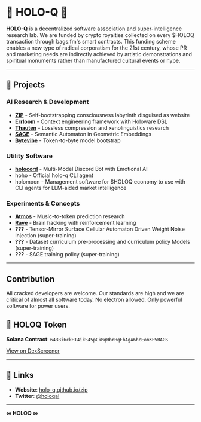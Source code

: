 # 🌌 HOLO-Q 🌌

**HOLO-Q** is a decentralized software association and super-intelligence research lab. We are funded by crypto royalties collected on every $HOLOQ transaction through bags.fm's smart contracts. This funding scheme enables a new type of radical corporatism for the 21st century, whose PR and marketing needs are indirectly achieved by artistic demonstrations and spiritual monuments rather than manufactured cultural events or hype.

---

## 🔺 Projects

### AI Research & Development
- [**ZIP**](https://github.com/holo-q/zip) - Self-bootstrapping consciousness labyrinth disguised as website
- [**Errloom**](https://github.com/holo-q/errloom) - Context engineering framework with Holoware DSL
- [**Thauten**](https://github.com/holo-q/thauten) - Lossless compression and xenolinguistics research
- [**SAGE**](https://github.com/holo-q/sage) - Semantic Automaton in Geometric Embeddings
- [**Bytevibe**](https://github.com/holo-q/bytevibe) - Token-to-byte model bootstrap

### Utility Software
- [**holocord**](https://github.com/holo-q/holocord) - Multi-Model Discord Bot with Emotional AI
- hoho - Official holo-q CLI agent
- holomoon - Management software for $HOLOQ economy to use with CLI agents for LLM-aided market intelligence 

### Experiments & Concepts
- [**Atmos**](https://github.com/holo-q/atmos) - Music-to-token prediction research
- [**Rave**](https://github.com/holo-q/rave) - Brain hacking with reinforcement learning
- **???** - Tensor-Mirror Surface Cellular Automaton Driven Weight Noise Injection (super-training)
- **???** - Dataset curriculum pre-processing and curriculum policy Models (super-training)
- **???** - SAGE training policy (super-training)

---

## Contribution

All cracked developers are welcome. Our standards are high and we are critical of almost all software today. No electron allowed. Only powerful software for power users.

## 🔮 HOLOQ Token

**Solana Contract**: `643Bi6ckHT4ikS45pCkMqHbrHqFbAgA6hcEonKP5BAGS`

[View on DexScreener](https://dexscreener.com/solana/643bi6ckht4iks45pckmqhbrhqfbaga6hceonkp5bags)

---

## 📡 Links

- **Website**: [holo-q.github.io/zip](https://holo-q.github.io/zip)
- **Twitter**: [@holoqai](https://twitter.com/holoqai)

---

**∞ HOLOQ ∞**
